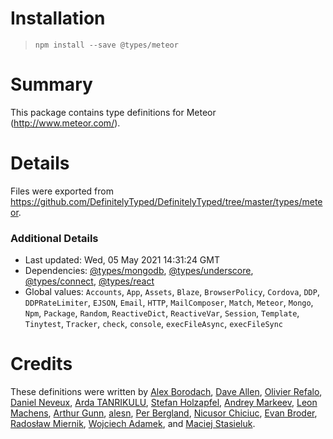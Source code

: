 # Installation
> `npm install --save @types/meteor`

# Summary
This package contains type definitions for Meteor (http://www.meteor.com/).

# Details
Files were exported from https://github.com/DefinitelyTyped/DefinitelyTyped/tree/master/types/meteor.

### Additional Details
 * Last updated: Wed, 05 May 2021 14:31:24 GMT
 * Dependencies: [@types/mongodb](https://npmjs.com/package/@types/mongodb), [@types/underscore](https://npmjs.com/package/@types/underscore), [@types/connect](https://npmjs.com/package/@types/connect), [@types/react](https://npmjs.com/package/@types/react)
 * Global values: `Accounts`, `App`, `Assets`, `Blaze`, `BrowserPolicy`, `Cordova`, `DDP`, `DDPRateLimiter`, `EJSON`, `Email`, `HTTP`, `MailComposer`, `Match`, `Meteor`, `Mongo`, `Npm`, `Package`, `Random`, `ReactiveDict`, `ReactiveVar`, `Session`, `Template`, `Tinytest`, `Tracker`, `check`, `console`, `execFileAsync`, `execFileSync`

# Credits
These definitions were written by [Alex Borodach](https://github.com/barbatus), [Dave Allen](https://github.com/fullflavedave), [Olivier Refalo](https://github.com/orefalo), [Daniel Neveux](https://github.com/dagatsoin), [Arda TANRIKULU](https://github.com/ardatan), [Stefan Holzapfel](https://github.com/stefanholzapfel), [Andrey Markeev](https://github.com/andrei-markeev), [Leon Machens](https://github.com/lmachens), [Arthur Gunn](https://github.com/gunn), [alesn](https://github.com/alesn), [Per Bergland](https://github.com/perbergland), [Nicusor Chiciuc](https://github.com/nicu-chiciuc), [Evan Broder](https://github.com/ebroder), [Radosław Miernik](https://github.com/radekmie), [Wojciech Adamek](https://github.com/wadamek65), and [Maciej Stasieluk](https://github.com/MacRusher).
